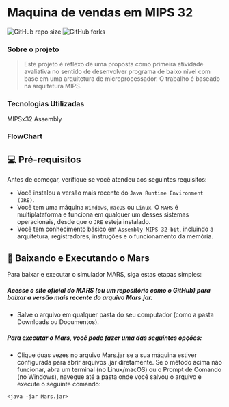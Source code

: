 # Maquina de vendas em MIPS 32

![GitHub repo size](https://img.shields.io/github/repo-size/Zev07/Assembly_MIPS32_Seller_Machine?style=for-the-badge)
![GitHub forks](https://img.shields.io/github/forks/Zev07/Assembly_MIPS32_Seller_Machine?style=for-the-badge)


### Sobre o projeto
> Este projeto é reflexo de uma proposta como primeira atividade avaliativa no sentido de desenvolver
programa de baixo nível com base em uma arquitetura de microprocessador. O trabalho é baseado
na arquitetura MIPS.


### Tecnologias Utilizadas
MIPSx32 Assembly

### FlowChart



## 💻 Pré-requisitos

Antes de começar, verifique se você atendeu aos seguintes requisitos:

- Você instalou a versão mais recente do `Java Runtime Environment (JRE)`.
- Você tem uma máquina `Windows`, `macOS` ou `Linux`. O `MARS` é multiplataforma e funciona em qualquer um desses sistemas operacionais, desde que o `JRE` esteja instalado.
- Você tem conhecimento básico em `Assembly MIPS 32-bit`, incluindo a arquitetura, registradores, instruções e o funcionamento da memória.

## 🚀 Baixando e Executando o Mars

Para baixar e executar o simulador MARS, siga estas etapas simples:

<h5>Acesse o site oficial do MARS (ou um repositório como o GitHub) para baixar a versão mais recente do arquivo Mars.jar.</h5>

- Salve o arquivo em qualquer pasta do seu computador (como a pasta Downloads ou Documentos).

<h5> Para executar o Mars, você pode fazer uma das seguintes opções:</h5>

- Clique duas vezes no arquivo Mars.jar se a sua máquina estiver configurada para abrir arquivos .jar diretamente.
 Se o método acima não funcionar, abra um terminal (no Linux/macOS) ou o Prompt de Comando (no Windows), navegue até a pasta onde você salvou o arquivo e execute o seguinte comando:
```
<java -jar Mars.jar>
```
